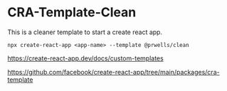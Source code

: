 # CRA-Template-Clean

This is a cleaner template to start a create react app.

    npx create-react-app <app-name> --template @prwells/clean

https://create-react-app.dev/docs/custom-templates

https://github.com/facebook/create-react-app/tree/main/packages/cra-template